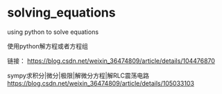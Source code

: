 # solving_equations
using python to solve equations


使用python解方程或者方程组

链接：
https://blog.csdn.net/weixin_36474809/article/details/104476870


sympy求积分|微分|极限|解微分方程|解RLC震荡电路
https://blog.csdn.net/weixin_36474809/article/details/105033103
